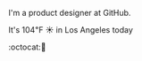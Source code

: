 I'm a product designer at GitHub.

It's 104&#8457; &#9728; in Los Angeles today

:octocat::tropical_drink: